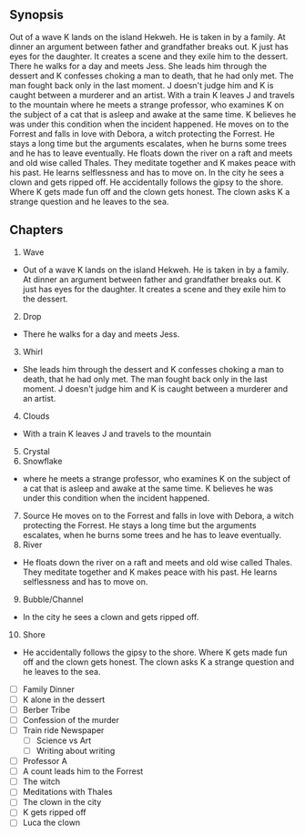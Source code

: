 ## Synopsis

Out of a wave K lands on the island Hekweh. He is taken in by a family. At dinner an argument between father and grandfather breaks out. K just has eyes for the daughter. It creates a scene and they exile him to the dessert. There he walks for a day and meets Jess. She leads him through the dessert and K confesses choking a man to death, that he had only met. The man fought back only in the last moment. J doesn't judge him and K is caught between a murderer and an artist. With a train K leaves J and travels to the mountain where he meets a strange professor, who examines K on the subject of a cat that is asleep and awake at the same time. K believes he was under this condition when the incident happened. He moves on to the Forrest and falls in love with Debora, a witch protecting the Forrest. He stays a long time but the arguments escalates, when he burns some trees and he has to leave eventually. He floats down the river on a raft and meets and old wise called Thales. They meditate together and K makes peace with his past. He learns selflessness and has to move on. In the city he sees a clown and gets ripped off. He accidentally follows the gipsy to the shore. Where K gets made fun off and the clown gets honest. The clown asks K a strange question and he leaves to the sea.


## Chapters

1. Wave
  * Out of a wave K lands on the island Hekweh. He is taken in by a family. At dinner an argument between father and grandfather breaks out. K just has eyes for the daughter. It creates a scene and they exile him to the dessert.
2. Drop
  * There he walks for a day and meets Jess.
3. Whirl
 * She leads him through the dessert and K confesses choking a man to death, that he had only met. The man fought back only in the last moment. J doesn't judge him and K is caught between a murderer and an artist.
4. Clouds
  * With a train K leaves J and travels to the mountain
5. Crystal
6. Snowflake
  * where he meets a strange professor, who examines K on the subject of a cat that is asleep and awake at the same time. K believes he was under this condition when the incident happened.
7. Source
He moves on to the Forrest and falls in love with Debora, a witch protecting the Forrest. He stays a long time but the arguments escalates, when he burns some trees and he has to leave eventually.
8. River
  * He floats down the river on a raft and meets and old wise called Thales. They meditate together and K makes peace with his past. He learns selflessness and has to move on.
9. Bubble/Channel
  * In the city he sees a clown and gets ripped off.
10. Shore
 * He accidentally follows the gipsy to the shore. Where K gets made fun off and the clown gets honest. The clown asks K a strange question and he leaves to the sea.
 
 
- [ ] Family Dinner
- [ ] K alone in the dessert
- [ ] Berber Tribe
- [ ] Confession of the murder
- [ ] Train ride Newspaper
    - [ ] Science vs Art
    - [ ] Writing about writing
- [ ] Professor A
- [ ] A count leads him to the Forrest
- [ ] The witch
- [ ] Meditations with Thales
- [ ] The clown in the city
- [ ] K gets ripped off
- [ ] Luca the clown
